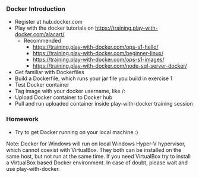 ### Docker Introduction

- Register at hub.docker.com
- Play with the docker tutorials on https://training.play-with-docker.com/alacart/
  - Recommended
    - https://training.play-with-docker.com/ops-s1-hello/
    - https://training.play-with-docker.com/beginner-linux/
    - https://training.play-with-docker.com/ops-s1-images/
    - https://training.play-with-docker.com/node-sql-server-docker/
- Get familiar with Dockerfiles
- Build a Dockerfile, which runs your jar file you build in exercise 1
- Test Docker container
- Tag image with your docker username, like <username>/<imagename>:<version>
- Upload Docker container to Docker hub
- Pull and run uploaded container inside play-with-docker training session


### Homework

- Try to get Docker running on your local machine :)

Note: Docker for Windows will run on local Windows Hyper-V hypervisor, which cannot coexist with VirtualBox.
They both can be installed on the same host, but not run at the same time. If you need VirtualBox try to install a VirtualBox based Docker environment. In case of doubt, please wait and use play-with-docker.


